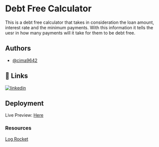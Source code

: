 # Debt Free Calculator 
This is a debt free calculator that takes in consideration the loan amount, interest rate and the minimum payments. With this information it tells the uesr in how many payments will it take for them to be debt free.


## Authors

- [@cima9642](https://www.github.com/cima9642)


## 🔗 Links

[![linkedin](https://img.shields.io/badge/linkedin-0A66C2?style=for-the-badge&logo=linkedin&logoColor=white)](https://www.linkedin.com/in/carlos-martinez-b66579214/)




## Deployment

Live Preview: [Here](#)


### Resources 
[Log Rocket](https://blog.logrocket.com/create-collapsible-react-components-react-collapsed/)
